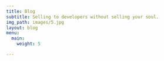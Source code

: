 ```yaml
---
title: Blog
subtitle: Selling to developers without selling your soul.
img_path: images/5.jpg
layout: blog
menu:
  main:
    weight: 5

---
```

